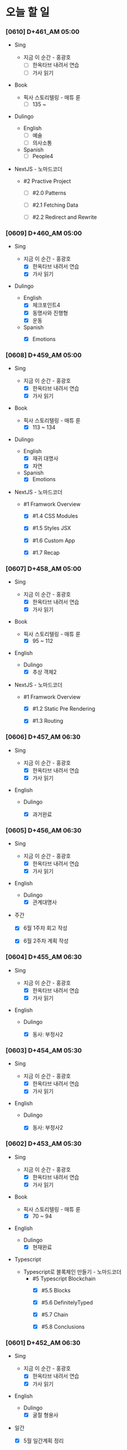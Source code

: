 # 오늘 할 일

### [0610] D+461_AM 05:00

- Sing

  - 지금 이 순간 -  홍광호
    - [ ] 한옥타브 내려서 연습
    - [ ] 가사 읽기
- Book
  - 픽사 스토리텔링 - 매튜 룬
    - [ ] 135 ~ 
- Dulingo
  - English
    - [ ] 예술
    - [ ] 의사소통
  - Spanish
    - [ ] People4
- NextJS - 노마드코더

  - #2 Practive Project
    - [ ] #2.0 Patterns
    - [ ] #2.1 Fetching Data
    - [ ] #2.2 Redirect and Rewrite



### [0609] D+460_AM 05:00

- Sing

  - 지금 이 순간 -  홍광호
    - [x] 한옥타브 내려서 연습
    - [x] 가사 읽기
- Dulingo
  - English
    - [x] 체크포인트4
    - [x] 동명사와 진행형
    - [x] 운동
  - Spanish
    - [x] Emotions



### [0608] D+459_AM 05:00

- Sing

  - 지금 이 순간 -  홍광호
    - [x] 한옥타브 내려서 연습
    - [x] 가사 읽기
- Book
  - 픽사 스토리텔링 - 매튜 룬
    - [x] 113 ~ 134
- Dulingo
  - English
    - [x] 재귀 대명사
    - [x] 자연
  - Spanish
    - [x] Emotions
- NextJS - 노마드코더

  - #1 Framwork Overview
    - [x] #1.4 CSS Modules

    - [x] #1.5 Styles JSX

    - [x] #1.6 Custom App

    - [x] #1.7 Recap



### [0607] D+458_AM 05:00

- Sing

  - 지금 이 순간 -  홍광호
    - [x] 한옥타브 내려서 연습
    - [x] 가사 읽기
- Book
  - 픽사 스토리텔링 - 매튜 룬
    - [x] 95 ~ 112
- English
  - Dulingo
    - [x] 추상 객체2
- NextJS - 노마드코더
  
  - #1 Framwork Overview
  
    - [x] #1.2 Static Pre Rendering
    - [x] #1.3 Routing



### [0606] D+457_AM 06:30

- Sing

  - 지금 이 순간 -  홍광호
    - [x] 한옥타브 내려서 연습
    - [x] 가사 읽기
- English
  - Dulingo
    - [x] 과거완료



### [0605] D+456_AM 06:30

- Sing

  - 지금 이 순간 -  홍광호
    - [x] 한옥타브 내려서 연습
    - [x] 가사 읽기
- English
  - Dulingo
    - [x] 관계대명사
- 주간
  - [x] 6월 1주차 회고 작성
  - [x] 6월 2주차 계획 작성




### [0604] D+455_AM 06:30

- Sing

  - 지금 이 순간 -  홍광호
    - [x] 한옥타브 내려서 연습
    - [x] 가사 읽기
- English
  - Dulingo
    - [x] 동사: 부정사2



### [0603] D+454_AM 05:30

- Sing

  - 지금 이 순간 -  홍광호
    - [x] 한옥타브 내려서 연습
    - [x] 가사 읽기
- English
  - Dulingo
    - [x] 동사: 부정사2



### [0602] D+453_AM 05:30

- Sing

  - 지금 이 순간 -  홍광호
    - [x] 한옥타브 내려서 연습
    - [x] 가사 읽기
- Book
  - 픽사 스토리텔링 - 매튜 룬
    - [x] 70 ~ 94
- English
  - Dulingo
    - [x] 현재완료
- Typescript
  - Typescript로 블록체인 만들기 - 노마드코더
    - #5 Typescript Blockchain
      - [x] #5.5 Blocks
      - [x] #5.6 DefinitelyTyped
      - [x] #5.7 Chain
      - [x] #5.8 Conclusions



### [0601] D+452_AM 06:30

- Sing

  - 지금 이 순간 -  홍광호
    - [x] 한옥타브 내려서 연습
    - [x] 가사 읽기
- English
  - Dulingo
    - [x] 굴절 형용사
- 일간
  - [x] 5월 일간계획 정리
